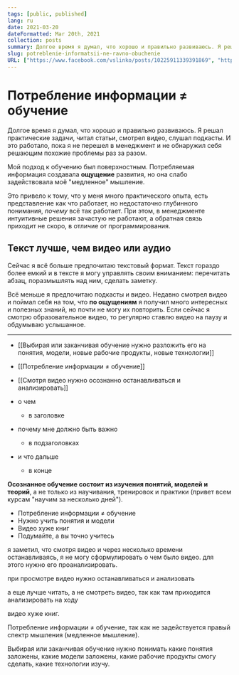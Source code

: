 ```yaml
---
tags: [public, published]
lang: ru
date: 2021-03-20
dateFormatted: Mar 20th, 2021
collection: posts
summary: Долгое время я думал, что хорошо и правильно развиваюсь. Я решал практические задачи, читал статьи, смотрел видео, слушал подкасты. И это работало, пока я не перешел в менеджмент и не обнаружил себя решающим похожие проблемы раз за разом.
slug: potreblenie-informatsii-ne-ravno-obuchenie
URL: ["https://www.facebook.com/vslinko/posts/10225911339391869", "https://zen.yandex.ru/media/id/6056175f7b04a505d96aac7f/potreblenie-informacii--obuchenie-605619197aafb756832f74c8", "https://vslinko.medium.com/потребление-информации-обучение-22722c87e503"]
---
```


# Потребление информации ≠ обучение

Долгое время я думал, что хорошо и правильно развиваюсь.
Я решал практические задачи, читал статьи, смотрел видео, слушал подкасты.
И это работало, пока я не перешел в менеджмент и не обнаружил себя решающим похожие проблемы раз за разом.

Мой подход к обучению был поверхностным. Потребляемая информация создавала **ощущение** развития, но она слабо задействовала моё "медленное" мышление.

Это привело к тому, что у меня много практического опыта, есть представление как что работает, но недостаточно глубинного понимания, *почему* всё так работает. При этом, в менеджменте интуитивные решения зачастую не работают, а обратная связь приходит не скоро, в отличие от программирования.

## Текст лучше, чем видео или аудио

Сейчас я всё больше предпочитаю текстовый формат. Текст гораздо более емкий и в тексте я могу управлять своим вниманием: перечитать абзац, поразмышлять над ним, сделать заметку.

Всё меньше я предпочитаю подкасты и видео. Недавно смотрел видео и поймал себя на том, что **по ощущениям** я получил много интересных и полезных знаний, но почти не могу их повторить. Если сейчас я смотрю образовательное видео, то регулярно ставлю видео на паузу и обдумываю услышанное.

<!--hidden-->

---

- [[Выбирая или заканчивая обучение нужно разложить его на понятия, модели, новые рабочие продукты, новые технологии]]
- [[Потребление информации ≠ обучение]]
- [[Смотря видео нужно осознанно останавливаться и анализировать]]

- о чем
	- в заголовке
- почему мне должно быть важно
	- в подзаголовках
- и что дальше
	- в конце


**Осознанное обучение состоит из изучения понятий, моделей и теорий**, а не только из научивания, тренировок и практики (привет всем курсам "научим за несколько дней").

- Потребление информации ≠ обучение
- Нужно учить понятия и модели
- Видео хуже книг
- Подумайте, а вы точно учитесь

я заметил, что смотря видео и через несколько времени останавливаясь, я не могу сформулировать о чем было видео. для этого нужно его проанализировать. 

при просмотре видео нужно останавливаться и анализовать

а еще лучше читать, а не смотреть видео, так как там приходится анализировать на ходу

видео хуже книг.

Потребление информации ≠ обучение, так как не задействуется правый спектр мышления (медленное мышление).

Выбирая или заканчивая обучение нужно понимать какие понятия заложены, какие модели заложены, какие рабочие продукты смогу сделать, какие технологии изучу.
